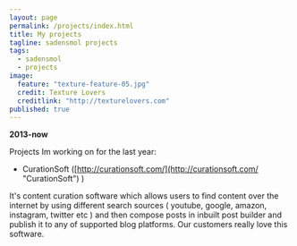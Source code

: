 ```yaml
---
layout: page
permalink: /projects/index.html
title: My projects
tagline: sadensmol projects
tags: 
  - sadensmol
  - projects
image: 
  feature: "texture-feature-05.jpg"
  credit: Texture Lovers
  creditlink: "http://texturelovers.com"
published: true
---
```


**2013-now**

Projects Im working on for the last year:

- CurationSoft
([http://curationsoft.com/](http://curationsoft.com/ "CurationSoft") )

It's content curation software which allows users to find content over the internet by using different search sources ( youtube, google, amazon, instagram, twitter etc ) and then compose posts in inbuilt post builder and publish it to any of supported blog platforms. Our customers really love this software.